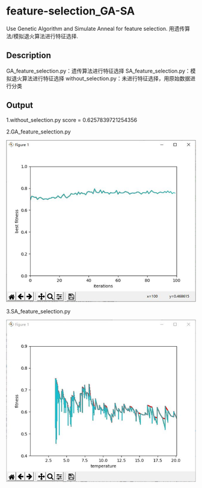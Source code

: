 # feature-selection_GA-SA
Use Genetic Algorithm and Simulate Anneal for feature selection. 用遗传算法/模拟退火算法进行特征选择.

## Description
GA_feature_selection.py：遗传算法进行特征选择
SA_feature_selection.py：模拟退火算法进行特征选择
without_selection.py：未进行特征选择，用原始数据进行分类

## Output
1.without_selection.py
score = 0.6257839721254356

2.GA_feature_selection.py

![](https://github.com/OlaWod/feature-selection_GA-SA/blob/master/sample_output/sample_output_GA.JPG)

3.SA_feature_selection.py

![](https://github.com/OlaWod/feature-selection_GA-SA/blob/master/sample_output/sample_output_SA.JPG)
